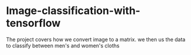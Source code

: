 # Image-classification-with-tensorflow
The project covers how we convert image to a matrix. we then us the data to classify between men's and women's cloths 
